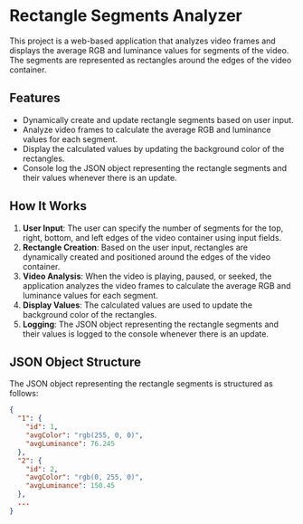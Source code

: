 # Rectangle Segments Analyzer

This project is a web-based application that analyzes video frames and displays the average RGB and luminance values for segments of the video. The segments are represented as rectangles around the edges of the video container.

## Features

- Dynamically create and update rectangle segments based on user input.
- Analyze video frames to calculate the average RGB and luminance values for each segment.
- Display the calculated values by updating the background color of the rectangles.
- Console log the JSON object representing the rectangle segments and their values whenever there is an update.

## How It Works

1. **User Input**: The user can specify the number of segments for the top, right, bottom, and left edges of the video container using input fields.
2. **Rectangle Creation**: Based on the user input, rectangles are dynamically created and positioned around the edges of the video container.
3. **Video Analysis**: When the video is playing, paused, or seeked, the application analyzes the video frames to calculate the average RGB and luminance values for each segment.
4. **Display Values**: The calculated values are used to update the background color of the rectangles.
5. **Logging**: The JSON object representing the rectangle segments and their values is logged to the console whenever there is an update.

## JSON Object Structure

The JSON object representing the rectangle segments is structured as follows:

```json
{
  "1": {
    "id": 1,
    "avgColor": "rgb(255, 0, 0)",
    "avgLuminance": 76.245
  },
  "2": {
    "id": 2,
    "avgColor": "rgb(0, 255, 0)",
    "avgLuminance": 150.45
  },
  ...
}
```
